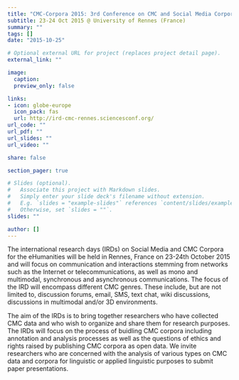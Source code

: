 ```yaml
---
title: "CMC-Corpora 2015: 3rd Conference on CMC and Social Media Corpora for the Humanities"
subtitle: 23-24 Oct 2015 @ University of Rennes (France)
summary: ""
tags: []
date: "2015-10-25"

# Optional external URL for project (replaces project detail page).
external_link: ""

image:
  caption:
  preview_only: false

links:
- icon: globe-europe
  icon_pack: fas
  url: http://ird-cmc-rennes.sciencesconf.org/
url_code: ""
url_pdf: ""
url_slides: ""
url_video: ""

share: false

section_pager: true

# Slides (optional).
#   Associate this project with Markdown slides.
#   Simply enter your slide deck's filename without extension.
#   E.g. `slides = "example-slides"` references `content/slides/example-slides.md`.
#   Otherwise, set `slides = ""`.
slides: ""

author: []
---
```


The international research days (IRDs) on Social Media and CMC Corpora for the
eHumanities will be held in Rennes, France on 23-24th October 2015 and will
focus on communication and interactions stemming from networks such as the
Internet or telecommunications, as well as mono and multimodal, synchronous and
asynchronous communications. The focus of the IRD will encompass different CMC
genres. These include, but are not limited to, discussion forums, email, SMS,
text chat, wiki discussions, discussions in multimodal and/or 3D environments.

The aim of the IRDs is to bring together researchers who have collected CMC
data and who wish to organize and share them for research purposes. The IRDs
will focus on the process of buidling CMC corpora including annotation and
analysis processes as well as the  questions of ethics and rights raised by
publishing CMC corpora as open data.  We invite researchers who are concerned
with the analysis of various types on CMC data and corpora for linguistic or
applied linguistic purposes to submit paper presentations.
